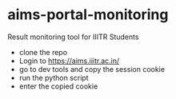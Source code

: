 # aims-portal-monitoring
Result monitoring tool for IIITR Students

- clone the repo
- Login to https://aims.iiitr.ac.in/
- go to dev tools and copy the session cookie
- run the python script
- enter the copied cookie
